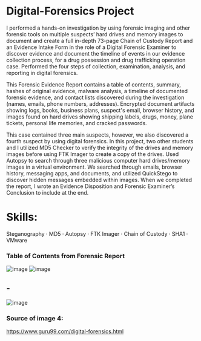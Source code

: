 # Digital-Forensics Project

I performed a hands-on investigation by using forensic imaging and other forensic tools on multiple suspects’ hard drives and memory images to document and create a full in-depth 73-page Chain of Custody Report and an Evidence Intake Form in the role of a Digital Forensic Examiner to discover evidence and document the timeline of events in our evidence collection process, for a drug possession and drug trafficking operation case. Performed the four steps of collection, examination, analysis, and reporting in digital forensics.

This Forensic Evidence Report contains a table of contents, summary, hashes of original evidence, malware analysis, a timeline of documented forensic evidence, and contact lists discovered during the investigation (names, emails, phone numbers, addresses). Encrypted document artifacts showing logs, books, business plans, suspect's email, browser history, and images found on hard drives showing shipping labels, drugs, money, plane tickets, personal life memories, and cracked passwords.

This case contained three main suspects, however, we also discovered a fourth suspect by using digital forensics. In this project, two other students and I utilized MD5 Checker to verify the integrity of the drives and memory images before using FTK Imager to create a copy of the drives. Used Autopsy to search through three malicious computer hard drives/memory images in a virtual environment. We searched through emails, browser history, messaging apps, and documents, and utilized QuickStego to discover hidden messages embedded within images. When we completed the report, I wrote an Evidence Disposition and Forensic Examiner’s Conclusion to include at the end.

# Skills: 
Steganography · MD5 · Autopsy · FTK Imager · Chain of Custody · SHA1 · VMware

### Table of Contents from Forensic Report
![image](https://github.com/andrewsingleton2/Digital-Forensics/assets/150304510/154c868d-4bd6-4d03-8092-0b1218753ed8)
![image](https://github.com/andrewsingleton2/Digital-Forensics/assets/150304510/5aa0abe6-a550-43c4-afc2-c7839bd7e110)
## - ##
![image](https://github.com/andrewsingleton2/Digital-Forensics/assets/150304510/aebdfca2-011b-4466-93ef-5c89fd5ee903)

### Source of image 4:
https://www.guru99.com/digital-forensics.html
